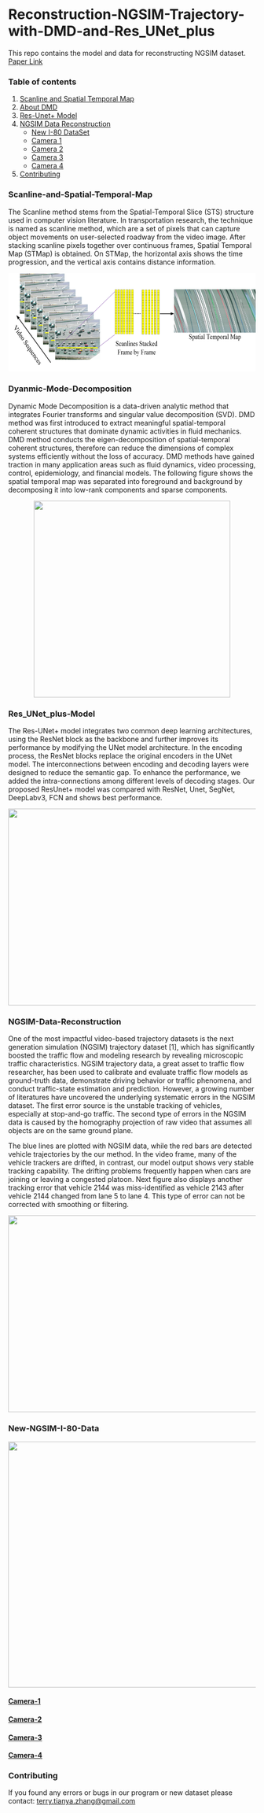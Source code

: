 # Reconstruction-NGSIM-Trajectory-with-DMD-and-Res_UNet_plus
This repo contains the model and data for reconstructing NGSIM dataset. [Paper Link](https://github.com/TeRyZh/Reconstruction-NGSIM-Trajectory-with-DMD-and-Res_UNet_plus/blob/main/2021.10.04_DMD%20and%20ResUNet%20for%20vehicle%20trajectoy%20extraction.pdf)

### Table of contents
1. [Scanline and Spatial Temporal Map](#Scanline-and-Spatial-Temporal-Map)
2. [About DMD](#Dyanmic-Mode-Decomposition)
3. [Res-Unet+ Model](#Res_UNet_plus-Model)
4. [NGSIM Data Reconstruction](#NGSIM-Data-Reconstruction)
    * [New I-80 DataSet](#New-NGSIM-I-80-Data)
    * [Camera 1](#Camera-1)
    * [Camera 2](#Camera-2)
    * [Camera 3](#Camera-3)
    * [Camera 4](#Camera-4)
5. [Contributing](#contributing) 

### Scanline-and-Spatial-Temporal-Map
  The Scanline method stems from the Spatial-Temporal Slice (STS) structure used in computer vision literature. In transportation research, the technique is named as scanline method, which are a set of pixels that can capture object movements on user-selected roadway from the video image. After stacking scanline pixels together over continuous frames, Spatial Temporal Map (STMap) is obtained. On STMap, the horizontal axis shows the time progression, and the vertical axis contains distance information. 

<p align="center">
  <img  width="550" height="200" src="https://github.com/TeRyZh/Reconstructing-NGSIM-Trajectory-with-ResUnet--and-DMD/blob/main/figs/STMap_generation.png" >
</p>

### Dyanmic-Mode-Decomposition

  Dynamic Mode Decomposition is a data-driven analytic method that integrates Fourier transforms and singular value decomposition (SVD). DMD method was first introduced to extract meaningful spatial-temporal coherent structures that dominate dynamic activities in fluid mechanics. DMD method conducts the eigen-decomposition of spatial-temporal coherent structures, therefore can reduce the dimensions of complex systems efficiently without the loss of accuracy. DMD methods have gained traction in many application areas such as fluid dynamics, video processing, control, epidemiology, and financial models. 
The following figure shows the spatial temporal map was separated into foreground and background by decomposing it into low-rank components and sparse components.
<p align="center">
  <img align="middle" width="400" height="400" src="https://github.com/TeRyZh/Reconstructing-NGSIM-Trajectory-with-ResUnet--and-DMD/blob/main/figs/Mode%20Spectra.png" >
</p>

### Res_UNet_plus-Model
The Res-UNet+ model integrates two common deep learning architectures, using the ResNet block as the backbone and further improves its performance by modifying the UNet model architecture. In the encoding process, the ResNet blocks replace the original encoders in the UNet model. The interconnections between encoding and decoding layers were designed to reduce the semantic gap. To enhance the performance, we added the intra-connections among different levels of decoding stages. Our proposed ResUnet+ model was compared with ResNet, Unet, SegNet, DeepLabv3, FCN and shows best performance. 
<p align="center">
   <img align="middle" width="600" height="400" src="https://github.com/TeRyZh/Reconstruction-NGSIM-Trajectory-with-DMD-and-Res_UNet_plus/blob/main/figs/Model%20Performance.png" >
</p>

### NGSIM-Data-Reconstruction
One of the most impactful video-based trajectory datasets is the next generation simulation (NGSIM) trajectory dataset [1], which has significantly boosted the traffic flow and modeling research by revealing microscopic traffic characteristics. NGSIM trajectory data, a great asset to traffic flow researcher, has been used to calibrate and evaluate traffic flow models as ground-truth data, demonstrate driving behavior or traffic phenomena, and conduct traffic-state estimation and prediction. However, a growing number of literatures have uncovered the underlying systematic errors in the NGSIM dataset. The first error source is the unstable tracking of vehicles, especially at stop-and-go traffic. The second type of errors in the NGSIM data is caused by the homography projection of raw video that assumes all objects are on the same ground plane. 

The blue lines are plotted with NGSIM data, while the red bars are detected vehicle trajectories by the our method. In the video frame, many of the vehicle trackers are drifted, in contrast, our model output shows very stable tracking capability. The drifting problems frequently happen when cars are joining or leaving a congested platoon. Next figure also displays another tracking error that vehicle 2144 was miss-identified as vehicle 2143 after vehicle 2144 changed from lane 5 to lane 4. This type of error can not be corrected with smoothing or filtering. 

<p align="center">
   <img align="middle" width="600" height="400" src="https://github.com/TeRyZh/Reconstruction-NGSIM-Trajectory-with-DMD-and-Res_UNet_plus/blob/main/figs/NGSIM%20Video%20Validation.png" >
</p>


### New-NGSIM-I-80-Data

<p align="center">
   <img align="middle" width="900" height="500" src="https://github.com/TeRyZh/Reconstruction-NGSIM-Trajectory-with-DMD-and-Res_UNet_plus/blob/main/figs/traj_comparison.png" >
</p>

#### [Camera-1](https://www.youtube.com/watch?v=J58d2V2vCGM&list=PLC4d9Yu1vCsn4mAESXLUDmyxFC0vR3KOI&index=1)

#### [Camera-2](https://www.youtube.com/watch?v=8mqe8jDigMk&list=PLC4d9Yu1vCsn4mAESXLUDmyxFC0vR3KOI&index=2)

#### [Camera-3](https://www.youtube.com/watch?v=jzBmvpLR_ZA&list=PLC4d9Yu1vCsn4mAESXLUDmyxFC0vR3KOI&index=3)

#### [Camera-4](https://www.youtube.com/watch?v=L63fW94txoA&list=PLC4d9Yu1vCsn4mAESXLUDmyxFC0vR3KOI&index=4)

### Contributing
If you found any errors or bugs in our program or new dataset please contact: terry.tianya.zhang@gmail.com
